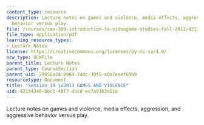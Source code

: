 ```yaml
---
content_type: resource
description: Lecture notes on games and violence, media effects, aggression, and aggressive
  behavior versus play.
file: /courses/cms-300-introduction-to-videogame-studies-fall-2011/42134348bbc140f74bcdec7a9363d51e_MITCMS_300F11_session_19.pdf
file_type: application/pdf
learning_resource_types:
- Lecture Notes
license: https://creativecommons.org/licenses/by-nc-sa/4.0/
ocw_type: OCWFile
parent_title: Lecture Notes
parent_type: CourseSection
parent_uid: 29958a24-8964-74dc-30f5-a0a7eeef69b9
resourcetype: Document
title: "Session 19 \u2013 GAMES AND VIOLENCE"
uid: 42134348-bbc1-40f7-4bcd-ec7a9363d51e
---
```

Lecture notes on games and violence, media effects, aggression, and aggressive behavior versus play.